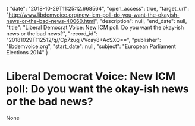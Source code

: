 {
  "date": "2018-10-29T11:25:12.668564", 
  "open_access": true, 
  "target_url": "http://www.libdemvoice.org/new-icm-poll-do-you-want-the-okayish-news-or-the-bad-news-40060.html", 
  "description": null, 
  "end_date": null, 
  "title": "Liberal Democrat Voice: New ICM poll: Do you want the okay-ish news or the bad news?", 
  "record_id": "20181029T112512/q//Cp7zugjVVcay8+AcSXQ==", 
  "publisher": "libdemvoice.org", 
  "start_date": null, 
  "subject": "European Parliament Elections 2014"
}

# Liberal Democrat Voice: New ICM poll: Do you want the okay-ish news or the bad news?

None